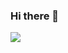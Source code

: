 ### Hi there 👋
![](https://braddunne.files.wordpress.com/2016/12/feelsaprokaryoteisasinglecelledorganismthatlacksa_88c9f0_5409272.jpg)

<!--
**youyingfeng/youyingfeng** is a ✨ _special_ ✨ repository because its `README.md` (this file) appears on your GitHub profile.

Here are some ideas to get you started:

- 🔭 I’m currently working on ...
- 🌱 I’m currently learning ...
- 👯 I’m looking to collaborate on ...
- 🤔 I’m looking for help with ...
- 💬 Ask me about ...
- 📫 How to reach me: ...
- 😄 Pronouns: ...
- ⚡ Fun fact: ...
-->
